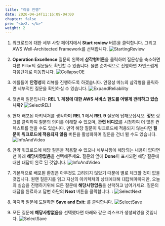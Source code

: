 ```yaml
---
title: "리뷰 진행"
date: 2020-04-24T11:16:09-04:00
chapter: false
pre: "<b>2. </b>"
weight: 2
---
```


1. 워크로드에 대한 세부 사항 페이지에서 **Start review** 버튼을 클릭합니다. 그리고 AWS Well-Architected Framework를 선택합니다. 
    ![StartingReview](/watool/100_Walkthrough_of_the_Well-Architected_Tool/Images/watools-review.png)  

1. **Operation Excellence**  질문의 왼쪽에 **삼각형버튼**을 클릭하여 질문창을 축소하면 다른 Pillar의 질문들도 확인할 수 있습니다. 물론 순차적으로 진행하면 자연스럽게 다음단계로 이동합니다.
    ![CollapseOE](/watool/100_Walkthrough_of_the_Well-Architected_Tool/Images/AWSWAT6.png)

1. 예를들어 **안정성**의 리뷰를 진행하도록 하겠습니다. 안정성 메뉴의 삼각형을 클릭하면 세부적인 질문을 확인하실 수 있습니다.
    ![ExpandReliability](/watool/100_Walkthrough_of_the_Well-Architected_Tool/Images/AWSWAT7.png)

1. 첫번째 질문입니다: **REL 1. 계정에 대한 AWS 서비스 한도를 어떻게 관리하고 있습니까?**
    ![SelectREL1](/watool/100_Walkthrough_of_the_Well-Architected_Tool/Images/AWSWAT8.png)

1. 현재 배포된 아키텍쳐를 생각하며 **REL 1** 에서 **REL 9** 질문에 답해보십시오. **정보** 링크를 클릭하여 질문의 의미를 이해할 수 있으며, **관련 비디오**를 시청하여 더 많은 컨텍스트를 얻을 수도 있습니다. 만약 해당 질문이 워크로드에 적용되지 않는다면 **질문이 워크로드에 적용되지 않음** 버튼을 활성화하여 질문을 건너 뛸 수도 있습니다. 
    ![InfoAndVideo](/watool/100_Walkthrough_of_the_Well-Architected_Tool/Images/AWSWAT9.png)

1. 만약 워크로드에 해당 질문을 적용할 수 있으나 세부사항에 해당되는 내용이 없다면 맨 아래 **해당사항없음**을 선택해주세요. 질문의 옆에 **Done**이 표시되면 해당 질문에 대한 대답이 완료 된 것입니다.
    ![InfoAndVideo](/watool/100_Walkthrough_of_the_Well-Architected_Tool/Images/watools-review2.png)


1. 기본적으로 배포된 환경은 아무것도 고려되지 않았기 때문에 별로 체크할 것이 없을 것입니다. 원랜 질문지를 읽고 자신의 아키텍처의 상태에대해 대답해야하지만, 오늘의 실습을 진행하기위해 모든 질문에 **해당사항없음**을 선택하고 넘어가세요. 질문의 대답을 완료하고 답변 하단의 **Next** 버튼을 클릭합니다. :
![SelectNext](/watool/100_Walkthrough_of_the_Well-Architected_Tool/Images/AWSWAT10.png)

1. 마지막 질문에 도달하면 **Save and Exit:** 를 클릭합니다.
![SelectSave](/watool/100_Walkthrough_of_the_Well-Architected_Tool/Images/AWSWAT11.png)

1. 모든 질문에 **해당사항없음**을 선택했다면 아래와 같은 리스크가 생성되었을 것입니다.
![SelectSave](/watool/100_Walkthrough_of_the_Well-Architected_Tool/Images/watools-review3.png)
